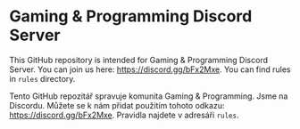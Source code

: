 # Gaming & Programming Discord Server

This GitHub repository is intended for Gaming & Programming Discord Server. You can join us here: https://discord.gg/bFx2Mxe. You can find rules in `rules` directory.

Tento GitHub repozitář spravuje komunita Gaming & Programming. Jsme na Discordu. Můžete se k nám přidat použitím tohoto odkazu: https://discord.gg/bFx2Mxe. Pravidla najdete v adresáři `rules`.
